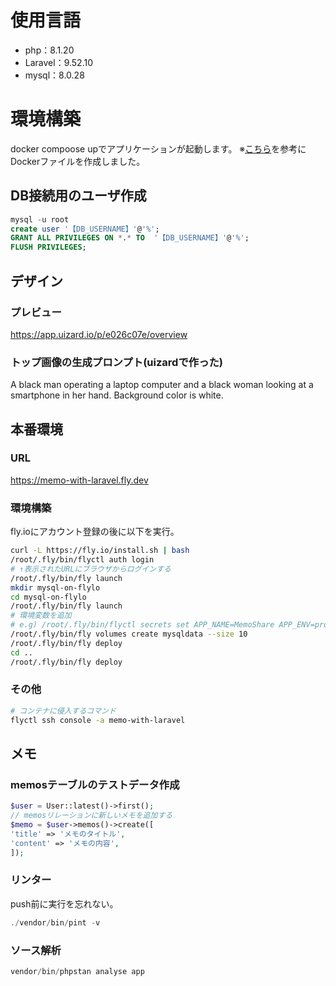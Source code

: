 
# 使用言語
- php：8.1.20
- Laravel：9.52.10
- mysql：8.0.28

# 環境構築

docker compoose upでアプリケーションが起動します。
※[こちら](https://qiita.com/hitotch/items/aa319c49d625c2a9b65e)を参考にDockerファイルを作成しました。

  
## DB接続用のユーザ作成

```sql
mysql -u root
create user '【DB_USERNAME】'@'%';
GRANT ALL PRIVILEGES ON *.* TO  '【DB_USERNAME】'@'%';
FLUSH PRIVILEGES;
```

## デザイン

### プレビュー
https://app.uizard.io/p/e026c07e/overview  

### トップ画像の生成プロンプト(uizardで作った)
A black man operating a laptop computer and a black woman looking at a smartphone in her hand. Background color is white.

## 本番環境

### URL
https://memo-with-laravel.fly.dev

### 環境構築
fly.ioにアカウント登録の後に以下を実行。

```sh
curl -L https://fly.io/install.sh | bash
/root/.fly/bin/flyctl auth login
# ↑表示されたURLにブラウザからログインする
/root/.fly/bin/fly launch
mkdir mysql-on-flylo
cd mysql-on-flylo
/root/.fly/bin/fly launch
# 環境変数を追加
# e.g) /root/.fly/bin/flyctl secrets set APP_NAME=MemoShare APP_ENV=production
/root/.fly/bin/fly volumes create mysqldata --size 10
/root/.fly/bin/fly deploy
cd ..
/root/.fly/bin/fly deploy
```

### その他
```sh
# コンテナに侵入するコマンド
flyctl ssh console -a memo-with-laravel
```

## メモ

### memosテーブルのテストデータ作成

```php
$user = User::latest()->first();
// memosリレーションに新しいメモを追加する
$memo = $user->memos()->create([
'title' => 'メモのタイトル',
'content' => 'メモの内容',
]);
```

### リンター
push前に実行を忘れない。
```php
./vendor/bin/pint -v
```

### ソース解析
```php
vendor/bin/phpstan analyse app
```